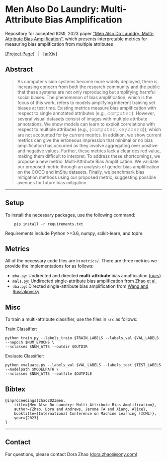 # Men Also Do Laundry: Multi-Attribute Bias Amplification
Repository for accepted ICML 2023 paper ["Men Also Do Laundry: Multi-Attribute Bias Amplification"](https://arxiv.org/abs/2210.11924), which presents interpretable metrics for measuring bias amplification from multiple attributes

[[Project Page]](https://sonyresearch.github.io/multi_bias_amp/) &nbsp; | &nbsp;  [[arXiv]](https://arxiv.org/abs/2210.11924)
## Abstract 
> As computer vision systems become more widely deployed, there is increasing concern from both the research community and the public that these systems are not only reproducing but amplifying harmful social biases. The phenomenon of bias amplification, which is the focus of this work, refers to models amplifying inherent training set biases at test time. Existing metrics measure bias amplification with respect to single annotated attributes (e.g., 𝚌𝚘𝚖𝚙𝚞𝚝𝚎𝚛). However, several visual datasets consist of images with multiple attribute annotations. We show models can learn to exploit correlations with respect to multiple attributes (e.g., {𝚌𝚘𝚖𝚙𝚞𝚝𝚎𝚛, 𝚔𝚎𝚢𝚋𝚘𝚊𝚛𝚍}), which are not accounted for by current metrics. In addition, we show current metrics can give the erroneous impression that minimal or no bias amplification has occurred as they involve aggregating over positive and negative values. Further, these metrics lack a clear desired value, making them difficult to interpret. To address these shortcomings, we propose a new metric: Multi-Attribute Bias Amplification. We validate our proposed metric through an analysis of gender bias amplification on the COCO and imSitu datasets. Finally, we benchmark bias mitigation methods using our proposed metric, suggesting possible avenues for future bias mitigation
---

## Setup

To install the necessary packages, use the following command:

```
    pip install -r requirements.txt 
```

Requirements include Python >=3.6, numpy, scikit-learn, and tqdm. 

## Metrics

All of the necessary code files are in ``metrics/``. There are three metrics we provide the implementations for as follows:

- ``mba.py``: Undirected and directed **multi-attribute** bias amplficiation ([ours](https://arxiv.org/abs/2210.11924))
- ``mals.py``: Undirected single-attribute bias amplification from [Zhao et al.](https://aclanthology.org/D17-1323/)
- ``dba.py``: Directed single-attribute bias amplification from [Wang and Russakovsky](https://proceedings.mlr.press/v139/wang21t.html)

## Misc
To train a multi-attribute classifier, use the files in ``src`` as follows:

Train Classifier: 
```
python train.py --labels_train $TRAIN_LABELS --labels_val $VAL_LABELS --nepoch $NUM_EPOCHS \
--nclasses $NUM_ATTS --outdir $OUTDIR 
```

Evaluate Classifier: 
```
python evaluate.py --labels_val $VAL_LABELS --labels_test $TEST_LABELS --modelpath $MODELPATH \
--nclasses $NUM_ATTS --outfile $OUTFILE
```

## Bibtex 

```
@inproceedings{zhao2023men,
    title={Men Also Do Laundry: Multi-Attribute Bias Amplification},
    author={Zhao, Dora and Andrews, Jerone TA and Xiang, Alice},
    booktitle={International Conference on Machine Learning (ICML)},
    year={2023}
}
```
---
## Contact 

For questions, please contact Dora Zhao (dora.zhao@sony.com)
